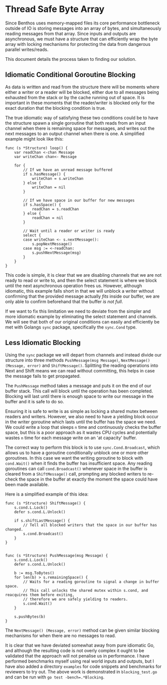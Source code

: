 Thread Safe Byte Array
======================

Since Benthos uses memory-mapped files its core performance bottleneck outside of IO is storing messages into an array of bytes, and simultaneously reading messages from that array. Since inputs and outputs are asynchronous, we must have a structure that can efficiently wrap the byte array with locking mechanisms for protecting the data from dangerous parallel writes/reads.

This document details the process taken to finding our solution.

## Idiomatic Conditional Goroutine Blocking

As data is written and read from the structure there will be moments where either a writer or a reader will be blocked, either due to all messages being exhausted from the stack or by the cache running out of space. It is important in these moments that the reader/writer is blocked only for the exact duration that the blocking condition is true.

The true idiomatic way of satisfying these two conditions could be to have the structure spawn a single goroutine that both reads from an input channel when there is remaining space for messages, and writes out the next messages to an output channel when there is one. A simplified example might look like this:

```golang
func (s *Structure) loop() {
	var readChan <-chan Message
	var writeChan chan<- Message

	for {
		// If we have an unread message buffered
		if s.hasMessage() {
			writeChan = s.writeChan
		} else {
			writeChan = nil
		}

		// If we have space in our buffer for new messages
		if s.hasSpace() {
			readChan = s.readChan
		} else {
			readChan = nil
		}

		// Wait until a reader or writer is ready
		select {
		case writeChan <- s.nextMessage():
			s.popNextMessage()
		case msg := <-readChan:
			s.pushNextMessage(msg)
		}
	}
}
```

This code is simple, it is clear that we are disabling channels that we are not ready to read or write to, and then the select statement is where we block until the next asynchronous operation frees us. However, although idiomatic, this example falls short in that we will unblock a writer without confirming that the provided message actually _fits_ inside our buffer, we are only able to confirm beforehand that the buffer _is not full_.

If we want to fix this limitation we need to deviate from the simpler and more idiomatic example by eliminating the select statement and channels. We will see that both of our original conditions can easily and efficiently be met with Golangs `sync` package, specifically the `sync.Cond` type.

## Less Idiomatic Blocking

Using the `sync` package we will depart from channels and instead divide our structure into three methods `PushMessage(msg Message)`, `NextMessage() (Message, error)` and `ShiftMessage()`. Splitting the reading operations into Next and Shift means we can read without committing, this helps in case the message fails to get propagated.

The `PushMessage` method takes a message and puts it on the end of our buffer stack. This call will block until the operation has been completed. Blocking will last until there is enough space to write our message in the buffer and it is safe to do so.

Ensuring it is safe to write is as simple as locking a shared mutex between readers and writers. However, we also need to have a yielding block occur in the writer goroutine which lasts until the buffer has the space we need. We could write a loop that sleeps `n` time and continuously checks the buffer space, but this is a poor approach as it wastes CPU cycles and potentially wastes `n` time for each message write on an 'at capacity' buffer.

The correct way to perform this block is to use `sync.Cond.Broadcast`, which allows us to have a goroutine conditionally unblock one or more other goroutines. In this case we want the writing goroutine to block with `cond.Wait()` when it finds the buffer has insufficient space. Any reading goroutines can call `cond.Broadcast()` whenever space in the buffer is cleared from a `ShiftMessage()` call, prompting any blocked writers to re-check the space in the buffer at exactly the moment the space could have been made available.

Here is a simplified example of this idea:

```golang
func (s *Structure) ShiftMessage() {
	s.cond.L.Lock()
	defer s.cond.L.Unlock()

	if s.shiftLastMessage() {
		// Tell all blocked writers that the space in our buffer has changed.
		s.cond.Broadcast()
	}
}


func (s *Structure) PushMessage(msg Message) {
	s.cond.L.Lock()
	defer s.cond.L.Unlock()

	b := msg.ToBytes()
	for len(b) > s.remainingSpace() {
		// Waits for a reading goroutine to signal a change in buffer space.
		// This call unlocks the shared mutex within s.cond, and reacquires them before exiting,
		// therefore we are safely yielding to readers.
		s.cond.Wait()
	}

	s.pushBytes(b)
}
```

The `NextMessage() (Message, error)` method can be given similar blocking mechanisms for when there are no messages to read.

It is clear that we have deviated somewhat away from pure idiomatic Go, and although the resulting code is not overly complex it ought to be validated that the approach will not penalise us in performance. I have performed benchmarks myself using real world inputs and outputs, but I have also added a directory `examples` for code snippets and benchmarks for reviewers to try out. The above work is demonstrated in `blocking_test.go` and can be run with `go test -bench=.*Blocking`.
